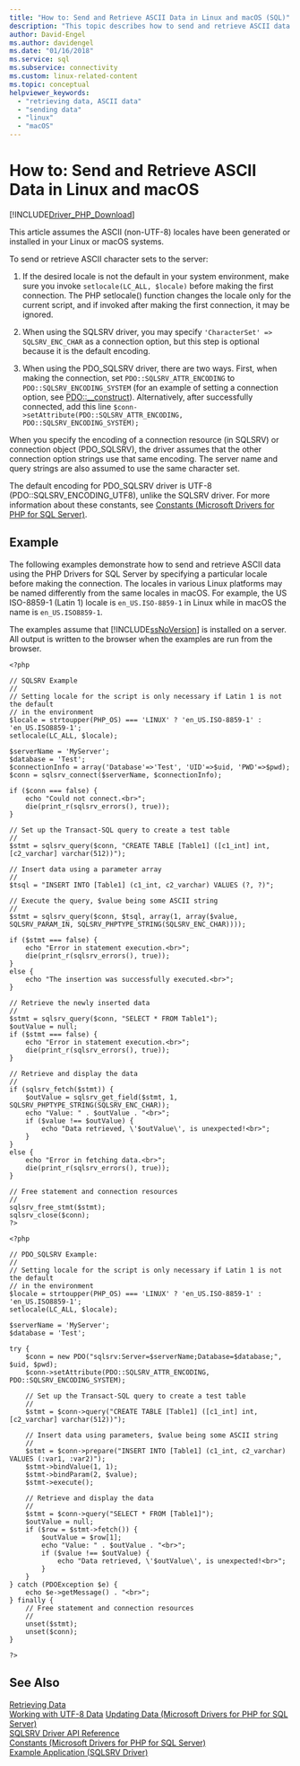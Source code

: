 ```yaml
---
title: "How to: Send and Retrieve ASCII Data in Linux and macOS (SQL)"
description: "This topic describes how to send and retrieve ASCII data in Linux and macOS when using the Microsoft Drivers for PHP for SQL Server"
author: David-Engel
ms.author: davidengel
ms.date: "01/16/2018"
ms.service: sql
ms.subservice: connectivity
ms.custom: linux-related-content
ms.topic: conceptual
helpviewer_keywords:
  - "retrieving data, ASCII data"
  - "sending data"
  - "linux"
  - "macOS"
---
```

# How to: Send and Retrieve ASCII Data in Linux and macOS 
[!INCLUDE[Driver_PHP_Download](../../includes/driver_php_download.md)]

This article assumes the ASCII (non-UTF-8) locales have been generated or installed in your Linux or macOS systems. 

To send or retrieve ASCII character sets to the server:  

1.  If the desired locale is not the default in your system environment, make sure you invoke `setlocale(LC_ALL, $locale)` before making the first connection. The PHP setlocale() function changes the locale only for the current script, and if invoked after making the first connection, it may be ignored.
 
2.  When using the SQLSRV driver, you may specify `'CharacterSet' => SQLSRV_ENC_CHAR` as a connection option, but this step is optional because it is the default encoding.

3.  When using the PDO_SQLSRV driver, there are two ways. First, when making the connection, set `PDO::SQLSRV_ATTR_ENCODING` to `PDO::SQLSRV_ENCODING_SYSTEM` (for an example of setting a connection option, see [PDO::__construct](../../connect/php/pdo-construct.md)). Alternatively, after successfully connected, add this line `$conn->setAttribute(PDO::SQLSRV_ATTR_ENCODING, PDO::SQLSRV_ENCODING_SYSTEM);` 
  
When you specify the encoding of a connection resource (in SQLSRV) or connection object (PDO_SQLSRV), the driver assumes that the other connection option strings use that same encoding. The server name and query strings are also assumed to use the same character set.  
  
The default encoding for PDO_SQLSRV driver is UTF-8 (PDO::SQLSRV_ENCODING_UTF8), unlike the SQLSRV driver. For more information about these constants, see [Constants &#40;Microsoft Drivers for PHP for SQL Server&#41;](../../connect/php/constants-microsoft-drivers-for-php-for-sql-server.md). 
  
## Example  
The following examples demonstrate how to send and retrieve ASCII data using the PHP Drivers for SQL Server by specifying a particular locale before making the connection. The locales in various Linux platforms may be named differently from the same locales in macOS. For example, the US ISO-8859-1 (Latin 1) locale is `en_US.ISO-8859-1` in Linux while in macOS the name is `en_US.ISO8859-1`.
  
The examples assume that [!INCLUDE[ssNoVersion](../../includes/ssnoversion-md.md)] is installed on a server. All output is written to the browser when the examples are run from the browser.  
  
```  
<?php  
  
// SQLSRV Example
//
// Setting locale for the script is only necessary if Latin 1 is not the default 
// in the environment
$locale = strtoupper(PHP_OS) === 'LINUX' ? 'en_US.ISO-8859-1' : 'en_US.ISO8859-1';
setlocale(LC_ALL, $locale);
        
$serverName = 'MyServer';
$database = 'Test';
$connectionInfo = array('Database'=>'Test', 'UID'=>$uid, 'PWD'=>$pwd);
$conn = sqlsrv_connect($serverName, $connectionInfo);
  
if ($conn === false) {
    echo "Could not connect.<br>";  
    die(print_r(sqlsrv_errors(), true));
}  
  
// Set up the Transact-SQL query to create a test table
//   
$stmt = sqlsrv_query($conn, "CREATE TABLE [Table1] ([c1_int] int, [c2_varchar] varchar(512))");

// Insert data using a parameter array 
//
$tsql = "INSERT INTO [Table1] (c1_int, c2_varchar) VALUES (?, ?)";
  
// Execute the query, $value being some ASCII string
//   
$stmt = sqlsrv_query($conn, $tsql, array(1, array($value, SQLSRV_PARAM_IN, SQLSRV_PHPTYPE_STRING(SQLSRV_ENC_CHAR))));
  
if ($stmt === false) {
    echo "Error in statement execution.<br>";  
    die(print_r(sqlsrv_errors(), true));  
}  
else {  
    echo "The insertion was successfully executed.<br>";  
}  
  
// Retrieve the newly inserted data
//   
$stmt = sqlsrv_query($conn, "SELECT * FROM Table1");
$outValue = null;  
if ($stmt === false) {  
    echo "Error in statement execution.<br>";  
    die(print_r(sqlsrv_errors(), true));  
}  
  
// Retrieve and display the data
//   
if (sqlsrv_fetch($stmt)) {  
    $outValue = sqlsrv_get_field($stmt, 1, SQLSRV_PHPTYPE_STRING(SQLSRV_ENC_CHAR));
    echo "Value: " . $outValue . "<br>";
    if ($value !== $outValue) {
        echo "Data retrieved, \'$outValue\', is unexpected!<br>";
    }
}  
else {  
    echo "Error in fetching data.<br>";  
    die(print_r(sqlsrv_errors(), true));  
}  

// Free statement and connection resources
//   
sqlsrv_free_stmt($stmt);  
sqlsrv_close($conn);  
?>  
```  
  
```
<?php  
  
// PDO_SQLSRV Example:
//
// Setting locale for the script is only necessary if Latin 1 is not the default 
// in the environment
$locale = strtoupper(PHP_OS) === 'LINUX' ? 'en_US.ISO-8859-1' : 'en_US.ISO8859-1';
setlocale(LC_ALL, $locale);
        
$serverName = 'MyServer';
$database = 'Test';

try {
    $conn = new PDO("sqlsrv:Server=$serverName;Database=$database;", $uid, $pwd);
    $conn->setAttribute(PDO::SQLSRV_ATTR_ENCODING, PDO::SQLSRV_ENCODING_SYSTEM);
    
    // Set up the Transact-SQL query to create a test table
    //   
    $stmt = $conn->query("CREATE TABLE [Table1] ([c1_int] int, [c2_varchar] varchar(512))");
    
    // Insert data using parameters, $value being some ASCII string
    //
    $stmt = $conn->prepare("INSERT INTO [Table1] (c1_int, c2_varchar) VALUES (:var1, :var2)");
    $stmt->bindValue(1, 1);
    $stmt->bindParam(2, $value);
    $stmt->execute();
    
    // Retrieve and display the data
    //
    $stmt = $conn->query("SELECT * FROM [Table1]");
    $outValue = null;
    if ($row = $stmt->fetch()) {
        $outValue = $row[1];
        echo "Value: " . $outValue . "<br>";
        if ($value !== $outValue) {
            echo "Data retrieved, \'$outValue\', is unexpected!<br>";
        }
    }
} catch (PDOException $e) {
    echo $e->getMessage() . "<br>";
} finally {
    // Free statement and connection resources
    //
    unset($stmt);
    unset($conn);
}

?>  
```  

## See Also  
[Retrieving Data](../../connect/php/retrieving-data.md)  
[Working with UTF-8 Data](../../connect/php/how-to-send-and-retrieve-utf-8-data-using-built-in-utf-8-support.md)
[Updating Data &#40;Microsoft Drivers for PHP for SQL Server&#41;](../../connect/php/updating-data-microsoft-drivers-for-php-for-sql-server.md)  
[SQLSRV Driver API Reference](../../connect/php/sqlsrv-driver-api-reference.md)  
[Constants &#40;Microsoft Drivers for PHP for SQL Server&#41;](../../connect/php/constants-microsoft-drivers-for-php-for-sql-server.md)  
[Example Application &#40;SQLSRV Driver&#41;](../../connect/php/example-application-sqlsrv-driver.md)  
  
